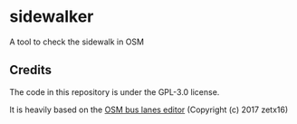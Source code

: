 # sidewalker

A tool to check the sidewalk in OSM

## Credits

The code in this repository is under the GPL-3.0 license.

It is heavily based on the [OSM bus lanes editor](https://github.com/Jungle-Bus/bus-lanes) (Copyright (c) 2017 zetx16)
